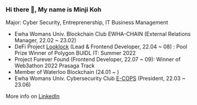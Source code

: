 ### Hi there 👋, My name is Minji Koh

<!--
**spiritstone/spiritstone** is a ✨ _special_ ✨ repository because its `README.md` (this file) appears on your GitHub profile.

Here are some ideas to get you started:

- 🔭 I’m currently working on ...
- 🌱 I’m currently learning ...
- 👯 I’m looking to collaborate on ...
- 🤔 I’m looking for help with ...
- 💬 Ask me about ...
- 📫 How to reach me: ...
- 😄 Pronouns: ...
- ⚡ Fun fact: ...
-->
Major: Cyber Security, Entreprenership, IT Business Management

- Ewha Womans Univ. Blockchain Club EWHA-CHAIN (External Relations Manager, 22.02 ~ 23.02)
- DeFi Project [Looklock](https://github.com/Ewhachain-LookLock/looklock-front) (Lead & Frontend Developer, 22.04 ~ 08) : Pool Prize Winner of Polygon BUIDL IT: Summer 2022
- Project Furever Found (Frontend Developer, 22.07 ~ 09): Winner of Web3athon 2022 Prasaga Track
- Member of Waterloo Blockchain (24.01 ~ )
- Ewha Womans Univ. Cybersecurity Club [E-COPS](https://github.com/E-COPS) (President, 22.03 ~ 23.06)

More info on [LinkedIn](www.linkedin.com/in/minji-koh)
<!-- Stats -->
<!--
<div align="left">
  <h3>My past/current experience includes...🔥</h3>
  <img src="https://img.shields.io/badge/React-61DAFB?style=for-the-badge&logo=React&logoColor=black"/>
  <img src="https://img.shields.io/badge/HTML5-E34F26?style=for-the-badge&logo=html5&logoColor=white">
  <img src="https://img.shields.io/badge/CSS-239120?&style=for-the-badge&logo=css3&logoColor=white"></br>
  <img src="https://img.shields.io/badge/Python-3776AB?style=for-the-badge&logo=python&logoColor=white">
  <img src="https://img.shields.io/badge/Java-ED8B00?style=for-the-badge&logo=java&logoColor=white">
  <img src="https://img.shields.io/badge/C-00599C?style=for-the-badge&logo=c&logoColor=white">
  <img src="https://img.shields.io/badge/C%2B%2B-00599C?style=for-the-badge&logo=c%2B%2B&logoColor=white"></br>
  
  <img src="https://img.shields.io/badge/R-276DC3?style=for-the-badge&logo=r&logoColor=white">
  <img src="https://img.shields.io/badge/TensorFlow-%23FF6F00.svg?style=for-the-badge&logo=TensorFlow&logoColor=white">
  <img src="https://img.shields.io/badge/mysql-%2300f.svg?style=for-the-badge&logo=mysql&logoColor=white"></br>
  
  <img src="https://img.shields.io/badge/Kotlin-0095D5?&style=for-the-badge&logo=kotlin&logoColor=white">
  <img src="https://img.shields.io/badge/Unity-100000?style=for-the-badge&logo=unity&logoColor=white">
  <img src="https://img.shields.io/badge/C%23-239120?style=for-the-badge&logo=c-sharp&logoColor=white">
-->

<!--
  [![Top Langs](https://github-readme-stats.vercel.app/api/top-langs/?username=spiritstone&layout=compact)](https://github.com/anuraghazra/github-readme-stats) </br>
  ![Anurag's GitHub stats](https://github-readme-stats.vercel.app/api?username=spiritstone&show_icons=true&theme=tokyonight&show_icons=true)
-->
</div>

<!--https://dev.to/envoy_/150-badges-for-github-pnk-->
<!--https://github.com/Ileriayo/markdown-badges-->
